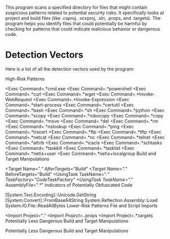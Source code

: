 This program scans a specified directory for files that might contain suspicious patterns related to potential security risks. 
It specifically looks at project and build files (like .csproj, .vcxproj, .sln, .props, and .targets). 
The program helps you identify files that could potentially be harmful by checking for patterns that could indicate malicious behavior or dangerous code.

# Detection Vectors
Here is a list of all the detection vectors used by the program:

High-Risk Patterns

<Exec Command=.*cmd\.exe
<Exec Command=.*powershell
<Exec Command=.*curl
<Exec Command=.*wget
<Exec Command=.*Invoke-WebRequest
<Exec Command=.*Invoke-Expression
<Exec Command=.*start-process
<Exec Command=.*certutil
<Exec Command=.*bash
<Exec Command=.*sh
<Exec Command=.*python
<Exec Command=.*xcopy
<Exec Command=.*robocopy
<Exec Command=.*copy
<Exec Command=.*move
<Exec Command=.*del
<Exec Command=.*rm
<Exec Command=.*nslookup
<Exec Command=.*ping
<Exec Command=.*tracert
<Exec Command=.*ftp
<Exec Command=.*tftp
<Exec Command=.*netcat
<Exec Command=.*nc
<Exec Command=.*telnet
<Exec Command=.*attrib
<Exec Command=.*icacls
<Exec Command=.*schtasks
<Exec Command=.*taskkill
<Exec Command=.*tasklist
<Exec Command=.*net\s+user
<Exec Command=.*net\s+localgroup
Build and Target Manipulations

<Target Name=".*" AfterTargets="Build"
<Target Name=".*" BeforeTargets="Build"
<UsingTask TaskName=".*" TaskFactory="CodeTaskFactory"
<UsingTask TaskName=".*" AssemblyFile=".*"
Indicators of Potentially Obfuscated Code

\[System\.Text\.Encoding\]::Unicode\.GetString
\[System\.Convert\]::FromBase64String
System\.Reflection\.Assembly::Load
System\.IO\.File::ReadAllBytes
Lower-Risk Patterns
File and Script Imports

<Import Project=".*"
<Import Project=.*\.props
<Import Project=.*\.targets
Potentially Less Dangerous Build and Target Manipulations

<PropertyGroup>
<ItemGroup>
<Reference Include=".*"

# Potentially Less Dangerous Build and Target Manipulations

<PropertyGroup>
<ItemGroup>
<Reference Include=".*"
